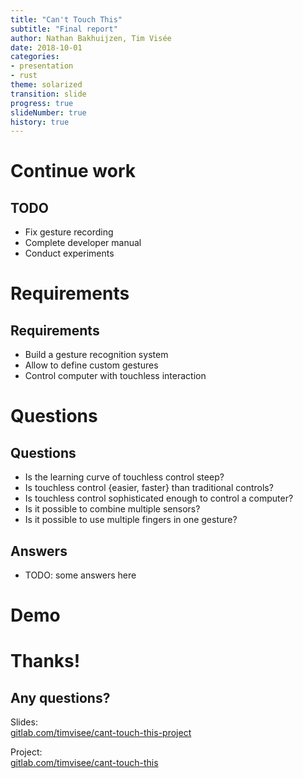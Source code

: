 ```yaml
---
title: "Can't Touch This"
subtitle: "Final report"
author: Nathan Bakhuijzen, Tim Visée
date: 2018-10-01
categories:
- presentation
- rust
theme: solarized
transition: slide
progress: true
slideNumber: true
history: true
---
```


# Continue work

## TODO
* Fix gesture recording
* Complete developer manual
* Conduct experiments

# Requirements

## Requirements
* Build a gesture recognition system
* Allow to define custom gestures
* Control computer with touchless interaction

# Questions

## Questions
* Is the learning curve of touchless control steep?
* Is touchless control {easier, faster} than traditional controls?
* Is touchless control sophisticated enough to control a computer?
* Is it possible to combine multiple sensors?
* Is it possible to use multiple fingers in one gesture?

## Answers
* TODO: some answers here

# Demo

# Thanks!

## Any questions?

Slides:  
[gitlab.com/timvisee/cant-touch-this-project](https://gitlab.com/timvisee/cant-touch-this-project)

Project:  
[gitlab.com/timvisee/cant-touch-this](https://gitlab.com/timvisee/cant-touch-this)
